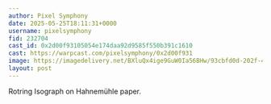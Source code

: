 ```yaml
---
author: Pixel Symphony
date: 2025-05-25T18:11:31+0000
username: pixelsymphony
fid: 232704
cast_id: 0x2d00f93105054e174daa92d9585f550b391c1610
cast: https://warpcast.com/pixelsymphony/0x2d00f931
image: https://imagedelivery.net/BXluQx4ige9GuW0Ia56BHw/93cbfd0d-202f-4a84-a84c-664b47835e00/original
layout: post
---
```

Rotring Isograph on Hahnemühle paper.  

<img src='https://imagedelivery.net/BXluQx4ige9GuW0Ia56BHw/93cbfd0d-202f-4a84-a84c-664b47835e00/original' alt='' referrerpolicy='no-referrer'/>